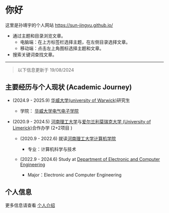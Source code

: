 # 你好

这里是孙靖宇的个人网站 <https://sun-jingyu.github.io/>

- 通过主题和目录浏览文章。
    - 电脑端：在上方标签栏选择主题，在左侧目录选择文章。
    - 移动端：点击左上角图标选择主题和文章。
- 搜索关键词查找文章。

---

> 以下信息更新于 19/08/2024

## 主要经历与个人现状 (Academic Journey)

- (2024.9 - 2025.9) [华威大学(university of Warwick)](https://warwick.ac.uk/)研究生  
    - 学院： [华威大学电气电子学院](https://warwick.ac.uk/fac/sci/eng/undergraduate/electrical_and_electronic_engineering/)

- (2020.9 - 2024.5) [河南理工大学](https://www.hpu.edu.cn/)与[爱尔兰利莫瑞克大学 (University of Limerick)](https://www.shlab.org.cn)合作办学 (2+2项目 )

    - (2020.9 - 2022.6) 就读[河南理工大学计算机学院](https://cst.hpu.edu.cn/)
        - 专业：计算机科学与技术

    - (2022.9 - 2024.6) Study at [Department of Electronic and Computer Engineering](https://www.ul.ie/courses/bachelormaster-engineering-electronic-and-computer-engineering)
        - Major：Electronic and Computer Engineering

## 个人信息

更多信息请查看 [个人介绍](../ME/index.md)  
